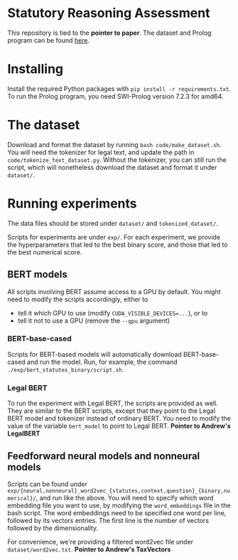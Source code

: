 # Statutory Reasoning Assessment
This repository is tied to the **pointer to paper**. The dataset and Prolog program can be found [here](https://nlp.jhu.edu/law/).

# Installing
Install the required Python packages with `pip install -r requirements.txt`. To run the Prolog program, you need SWI-Prolog version 7.2.3 for amd64.

# The dataset

Download and format the dataset by running `bash code/make_dataset.sh`. You will need the tokenizer for legal text, and update the path in `code/tokenize_text_dataset.py`. Without the tokenizer, you can still run the script, which will nonetheless download the dataset and format it under `dataset/`.

# Running experiments
The data files should be stored under `dataset/` and `tokenized_dataset/`.

Scripts for experiments are under `exp/`. For each experiment, we provide the hyperparameters that led to the best binary score, and those that led to the best numerical score.

## BERT models
All scripts involving BERT assume access to a GPU by default. You might need to modify the scripts accordingly, either to
* tell it which GPU to use (modify `CUDA_VISIBLE_DEVICES=...`), or to 
* tell it not to use a GPU (remove the `--gpu` argument)

### BERT-base-cased
Scripts for BERT-based models will automatically download BERT-base-cased and run the model. Run, for example, the command `./exp/bert_statutes_binary/script.sh`.

### Legal BERT
To run the experiment with Legal BERT, the scripts are provided as well. They are similar to the BERT scripts, except that they point to the Legal BERT model and tokenizer instead of ordinary BERT. You need to modify the value of the variable `bert_model` to point to Legal BERT. **Pointer to Andrew's LegalBERT**

## Feedforward neural models and nonneural models
Scripts can be found under `exp/{neural,nonneural}_word2vec_{statutes,context,question}_{binary,numerical}/`, and run like the above. You will need to specify which word embedding file you want to use, by modifying the `word_embeddings` file in the bash script. The word embeddings need to be specified one word per line, followed by its vectors entries. The first line is the number of vectors followed by the dimensionality.

For convenience, we're providing a filtered word2vec file under `dataset/word2vec.txt`. **Pointer to Andrew's TaxVectors**
